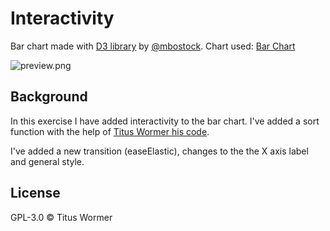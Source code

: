 # Interactivity

Bar chart made with [D3 library](https://d3js.org/) by [@mbostock](https://github.com/mbostock).
Chart used: [Bar Chart](https://bl.ocks.org/mbostock/3885304)

![preview.png](https://github.com/tpulido/course-17-18/blob/interaction/site/class-4-interaction/tpulido/preview.png)

## Background

In this exercise I have added interactivity to the bar chart. I've added a sort function with the help of [Titus Wormer his code](https://cmda-fe3x3.github.io/course-17-18/class-4/sort/).

I've added a new transition (easeElastic), changes to the the X axis label and general style.

## License

GPL-3.0 © Titus Wormer
